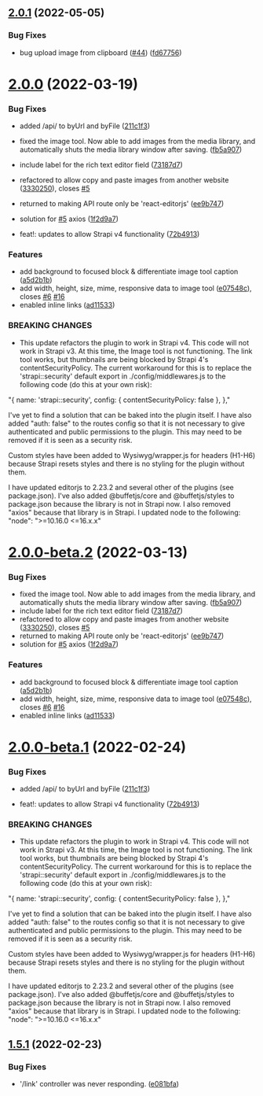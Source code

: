 ## [2.0.1](https://github.com/melishev/strapi-plugin-editor-js/compare/v2.0.0...v2.0.1) (2022-05-05)


### Bug Fixes

* bug upload image from clipboard ([#44](https://github.com/melishev/strapi-plugin-editor-js/issues/44)) ([fd67756](https://github.com/melishev/strapi-plugin-editor-js/commit/fd67756ec5991c9ac44da05c6c639f8f763492fb))

# [2.0.0](https://github.com/melishev/strapi-plugin-editor-js/compare/v1.5.1...v2.0.0) (2022-03-19)


### Bug Fixes

* added /api/ to byUrl and byFile ([211c1f3](https://github.com/melishev/strapi-plugin-editor-js/commit/211c1f3bbfd8ed551021488dfd24f2c6d4caddf3))
* fixed the image tool. Now able to add images from the media library, and automatically shuts the media library window after saving. ([fb5a907](https://github.com/melishev/strapi-plugin-editor-js/commit/fb5a907de6d4d6399b6a5e23b596d9893159944c))
* include label for the rich text editor field ([73187d7](https://github.com/melishev/strapi-plugin-editor-js/commit/73187d73977d25ddb317c890cc2b5f48e72ed94c))
* refactored to allow copy and paste images from another website ([3330250](https://github.com/melishev/strapi-plugin-editor-js/commit/3330250a03e64e41095057b8ecd7290e4c6f688c)), closes [#5](https://github.com/melishev/strapi-plugin-editor-js/issues/5)
* returned to making API route only be 'react-editorjs' ([ee9b747](https://github.com/melishev/strapi-plugin-editor-js/commit/ee9b74759786f8bcd87135a80932a14885f5a3f7))
* solution for [#5](https://github.com/melishev/strapi-plugin-editor-js/issues/5) axios ([1f2d9a7](https://github.com/melishev/strapi-plugin-editor-js/commit/1f2d9a73c7fb2a7653d8e7527cbd2c03f76335c5))


* feat!: updates to allow Strapi v4 functionality ([72b4913](https://github.com/melishev/strapi-plugin-editor-js/commit/72b491313b172629cfab129586c68d80e6c508d8))


### Features

* add background to focused block & differentiate image tool caption ([a5d2b1b](https://github.com/melishev/strapi-plugin-editor-js/commit/a5d2b1b5650926014da076c9844739ffe6a81897))
* add width, height, size, mime, responsive data to image tool ([e07548c](https://github.com/melishev/strapi-plugin-editor-js/commit/e07548ca71e7ffc211acb53e8aa556ef2fe660e6)), closes [#6](https://github.com/melishev/strapi-plugin-editor-js/issues/6) [#16](https://github.com/melishev/strapi-plugin-editor-js/issues/16)
* enabled inline links ([ad11533](https://github.com/melishev/strapi-plugin-editor-js/commit/ad11533f0ba260cb1671bbd62ef7641bfd06512a))


### BREAKING CHANGES

* This update refactors the plugin to work in Strapi v4. This code will not work in Strapi v3. At this time, the Image tool is not functioning. The link tool works, but thumbnails are being blocked by Strapi 4's contentSecurityPolicy. The current workaround for this is to replace the 'strapi::security' default export in ./config/middlewares.js to the following code (do this at your own risk):

"{
    name: 'strapi::security',
    config: {
      contentSecurityPolicy: false
    },
  },"

I've yet to find a solution that can be baked into the plugin itself. I have also added "auth: false" to the routes config so that it is not necessary to give authenticated and public permissions to the plugin. This may need to be removed if it is seen as a security risk.

Custom styles have been added to Wysiwyg/wrapper.js for headers (H1-H6) because Strapi resets styles and there is no styling for the plugin without them.

I have updated editorjs to 2.23.2 and several other of the plugins (see package.json). I've also added @buffetjs/core and @buffetjs/styles to package.json because the library is not in Strapi now. I also removed "axios" because that library is in Strapi. I updated node to the following: "node": ">=10.16.0 <=16.x.x"

# [2.0.0-beta.2](https://github.com/melishev/strapi-plugin-editor-js/compare/v2.0.0-beta.1...v2.0.0-beta.2) (2022-03-13)


### Bug Fixes

* fixed the image tool. Now able to add images from the media library, and automatically shuts the media library window after saving. ([fb5a907](https://github.com/melishev/strapi-plugin-editor-js/commit/fb5a907de6d4d6399b6a5e23b596d9893159944c))
* include label for the rich text editor field ([73187d7](https://github.com/melishev/strapi-plugin-editor-js/commit/73187d73977d25ddb317c890cc2b5f48e72ed94c))
* refactored to allow copy and paste images from another website ([3330250](https://github.com/melishev/strapi-plugin-editor-js/commit/3330250a03e64e41095057b8ecd7290e4c6f688c)), closes [#5](https://github.com/melishev/strapi-plugin-editor-js/issues/5)
* returned to making API route only be 'react-editorjs' ([ee9b747](https://github.com/melishev/strapi-plugin-editor-js/commit/ee9b74759786f8bcd87135a80932a14885f5a3f7))
* solution for [#5](https://github.com/melishev/strapi-plugin-editor-js/issues/5) axios ([1f2d9a7](https://github.com/melishev/strapi-plugin-editor-js/commit/1f2d9a73c7fb2a7653d8e7527cbd2c03f76335c5))


### Features

* add background to focused block & differentiate image tool caption ([a5d2b1b](https://github.com/melishev/strapi-plugin-editor-js/commit/a5d2b1b5650926014da076c9844739ffe6a81897))
* add width, height, size, mime, responsive data to image tool ([e07548c](https://github.com/melishev/strapi-plugin-editor-js/commit/e07548ca71e7ffc211acb53e8aa556ef2fe660e6)), closes [#6](https://github.com/melishev/strapi-plugin-editor-js/issues/6) [#16](https://github.com/melishev/strapi-plugin-editor-js/issues/16)
* enabled inline links ([ad11533](https://github.com/melishev/strapi-plugin-editor-js/commit/ad11533f0ba260cb1671bbd62ef7641bfd06512a))

# [2.0.0-beta.1](https://github.com/melishev/strapi-plugin-editor-js/compare/v1.5.1...v2.0.0-beta.1) (2022-02-24)


### Bug Fixes

* added /api/ to byUrl and byFile ([211c1f3](https://github.com/melishev/strapi-plugin-editor-js/commit/211c1f3bbfd8ed551021488dfd24f2c6d4caddf3))


* feat!: updates to allow Strapi v4 functionality ([72b4913](https://github.com/melishev/strapi-plugin-editor-js/commit/72b491313b172629cfab129586c68d80e6c508d8))


### BREAKING CHANGES

* This update refactors the plugin to work in Strapi v4. This code will not work in Strapi v3. At this time, the Image tool is not functioning. The link tool works, but thumbnails are being blocked by Strapi 4's contentSecurityPolicy. The current workaround for this is to replace the 'strapi::security' default export in ./config/middlewares.js to the following code (do this at your own risk):

"{
    name: 'strapi::security',
    config: {
      contentSecurityPolicy: false
    },
  },"

I've yet to find a solution that can be baked into the plugin itself. I have also added "auth: false" to the routes config so that it is not necessary to give authenticated and public permissions to the plugin. This may need to be removed if it is seen as a security risk.

Custom styles have been added to Wysiwyg/wrapper.js for headers (H1-H6) because Strapi resets styles and there is no styling for the plugin without them.

I have updated editorjs to 2.23.2 and several other of the plugins (see package.json). I've also added @buffetjs/core and @buffetjs/styles to package.json because the library is not in Strapi now. I also removed "axios" because that library is in Strapi. I updated node to the following: "node": ">=10.16.0 <=16.x.x"

## [1.5.1](https://github.com/melishev/strapi-plugin-editor-js/compare/v1.5.0...v1.5.1) (2022-02-23)


### Bug Fixes

* '/link' controller was never responding. ([e081bfa](https://github.com/melishev/strapi-plugin-editor-js/commit/e081bfae08cefe380e14b8d98091dd5f29c2923d))
